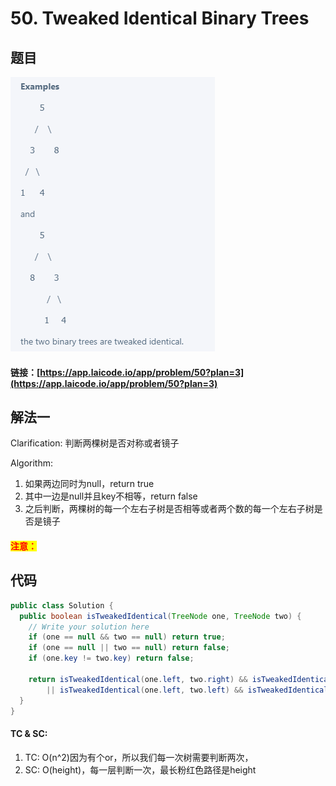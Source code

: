 # 50. Tweaked Identical Binary Trees

## 题目

![](<.gitbook/assets/image (49).png>)

#### 链接：[https://app.laicode.io/app/problem/50?plan=3](https://app.laicode.io/app/problem/50?plan=3)

## 解法一

Clarification: 判断两棵树是否对称或者镜子

Algorithm:&#x20;

1. 如果两边同时为null，return true
2. 其中一边是null并且key不相等，return false
3. 之后判断，两棵树的每一个左右子树是否相等或者两个数的每一个左右子树是否是镜子

#### <mark style="color:red;">注意：</mark>

## 代码

```java
public class Solution {
  public boolean isTweakedIdentical(TreeNode one, TreeNode two) {
    // Write your solution here
    if (one == null && two == null) return true;
    if (one == null || two == null) return false;
    if (one.key != two.key) return false;

    return isTweakedIdentical(one.left, two.right) && isTweakedIdentical(one.right, two.left)
        || isTweakedIdentical(one.left, two.left) && isTweakedIdentical(one.right, two.right);
  }
}
```

#### TC & SC:&#x20;

1. TC: O(n^2)因为有个or，所以我们每一次树需要判断两次，
2. SC: O(height)，每一层判断一次，最长粉红色路径是height
